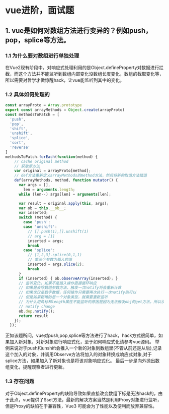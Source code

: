 # vue进阶，面试题

## 1. vue是如何对数组方法进行变异的？例如push，pop，splice等方法。

### 1.1 为什么要对数组进行单独处理

在Vue2现有阶段中，对响应式处理利用的是Object.defineProperty对数据进行拦截，而这个方法并不能监听到数组内部变化没数组长度变化，数组的截取变化等，所以需要对哲学才做惊醒hack，让vue能监听到其中的变化。

### 1.2 具体如何处理的

```javascript
const arrayProto = Array.prototype
export const arrayMethods = Object.create(arrayProto)
const methodsToPatch = [
  'push',
  'pop',
  'shift',
  'unshift',
  'splice',
  'sort',
  'reverse'
]
methodsToPatch.forEach(function(method) {
    // cache original method
    // 获取原方法
    var original = arrayProto[method];
    // def方法重新定义arrayMethods的method方法，然后将新的取值方法赋值
    def(arrayMethods, method, function mutator() {
      var args = [],
        len = arguments.length;
      while (len--) args[len] = arguments[len];

      var result = original.apply(this, args);
      var ob = this.__ob__;
      var inserted;
      switch (method) {
        case 'push':
        case 'unshift':
          // [].push(1),[].unshift(1)
          // arg = [1]
          inserted = args;
          break
        case 'splice':
          // [1,2,3].splice(0,1,1)
          // 第三个参数为插入的值
          inserted = args.slice(2);
          break
      }
      if (inserted) { ob.observeArray(inserted); }
      // 监听变化，如果不是插入操作直接循环响应
      // 如果是去除数组参数方法，触发一次notify将会重新计算
      // 如果仅仅是数字数据，任何操作只需要再次执行一次notify则可以
      // 但是如果新增的是一个对象类型，就需要重新监听
      // 为什么用角标和length属性不能监听的原因是因为无法触发obj的get方法，所以没法动态监听
      // notify change
      ob.dep.notify();
      return result
    });
  });
```

正如该题所问，vue对push,pop,splice等方法进行了hack，hack方式很简单，如果加入新对象，对新对象进行响应式化，至于如何响应式化请参考vue源码。 举例来说对于push和unshift会推入一个新的对象到数组里(不管从前还是从后),记录这个加入的对象，并调用Observe方法将加入的对象转换成响应式对象,对于splice方法，如果加入了新对象也是将该对象响应式化。 最后一步是向外抛出数组变化，提醒观察者进行更新。 

### 1.3 存在问题

对于Object.defineProperty的缺陷导致如果直接改变数组下标是无法hack的，由于此点，vue提供了$set方法，最新的解决方案当然是利用Proxy对象进行监听，但是Proxy的缺陷在于兼容性，Vue3 可能会为了性能以及便利而放弃兼容性。 